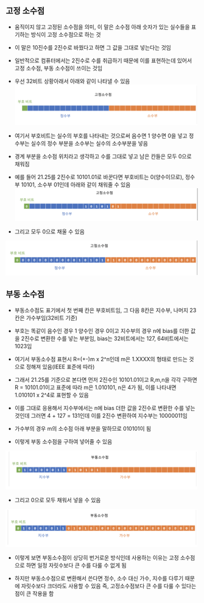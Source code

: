 ## 고정 소수점
- 움직이지 않고 고정된 소수점을 의미, 이 말은 소수점 아래 숫자가 있는 실수들을 표기하는 방식이 고정 소수점으로 하는 것

- 이 말은 10진수를 2진수로 바꿨다고 하면 그 값을 그대로 넣는다는 것임

- 일반적으로 컴퓨터에서는 2진수로 수를 취급하기 때문에 이를 표현하는데 있어서 고정 소수점, 부동 소수점이 쓰이는 것임

- 우선 32비트 상황아래서 아래와 같이 나타낼 수 있음
![one](/cheewr85/img/computerarchitecture/seventeen.png)

- 여기서 부호비트는 실수의 부호를 나타내는 것으로써 음수면 1 양수면 0을 넣고 정수부는 실수의 정수 부분을 소수부는 실수의 소수부분을 넣음

- 경계 부분을 소수점 위치라고 생각하고 수를 그대로 넣고 남은 칸들은 모두 0으로 채워짐

- 예를 들어 21.25를 2진수로 10101.01로 바꾼다면 부호비트는 0(양수이므로), 정수부 10101, 소수부 01인데 아래와 같이 채워줄 수 있음
![one](/cheewr85/img/computerarchitecture/eighteen.png)

- 그리고 모두 0으로 채울 수 있음

![one](/cheewr85/img/computerarchitecture/nineteen.png)

## 부동 소수점
- 부동소수점도 표기에서 첫 번째 칸은 부호비트임, 그 다음 8칸은 지수부, 나머지 23칸은 가수부임(32비트 기준)

- 부호는 똑같이 음수인 경우 1 양수인 경우 0이고 지수부의 경우 n에 bias를 더한 값을 2진수로 변환한 수를 넣는 부분임, bias는 32비트에서는 127, 64비트에서는 1023임

- 여기서 부동소수점 표현시 R=(+-)m x 2^n인데 m은 1.XXXX의 형태로 만드는 것으로 정해져 있음(IEEE 표준에 따라)

- 그래서 21.25를 기준으로 본다면 먼저 2진수인 10101.01이고 R,m,n을 각각 구하면 R = 10101.01이고 표준에 따라 m은 1.010101, n은 4가 됨, 이를 나타내면 1.010101 x 2^4로 표현할 수 있음

- 이를 그대로 응용해서 지수부에서는 n에 bias 더한 값을 2진수로 변환한 수를 넣는 것인데 그러면 4 + 127 = 131인데 이를 2진수 변환하여 지수부는 10000011임

- 가수부의 경우 m의 소수점 아래 부분을 말하므로 010101이 됨

- 이렇게 부동 소수점을 구하여 넣어줄 수 있음

![one](/cheewr85/img/computerarchitecture/twenty.png)

- 그리고 0으로 모두 채워서 넣을 수 있음

![one](/cheewr85/img/computerarchitecture/twentyone.png)

- 이렇게 보면 부동소수점이 상당히 번거로운 방식인데 사용하는 이유는 고정 소수점으로 하면 일정 자릿수보다 큰 수를 다룰 수 없게 됨

- 하지만 부동소수점으로 변환해서 쓴다면 정수, 소수 대신 가수, 지수를 다루기 때문에 자릿수보다 크더라도 사용할 수 있음 즉, 고정소수점보다 큰 수를 다룰 수 있다는 점이 큰 작용을 함